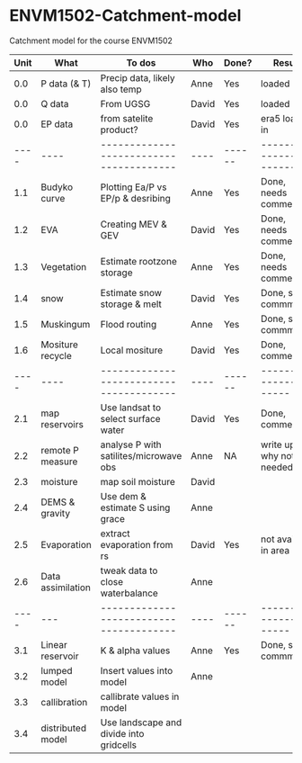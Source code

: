 # ENVM1502-Catchment-model
Catchment model for the course ENVM1502


| Unit        | What                | To dos                                 | Who   | Done?  |  Result                 |
| ----        | ----                |--------------------------------------- | ----  | ------ | ---------------------   |
| 0.0         | P data (& T)        | Precip data, likely also temp          | Anne  | Yes    | loaded in               |  
| 0.0         | Q data              | From UGSG                              | David | Yes    | loaded in               |  
| 0.0         | EP data             | from satelite product?                 | David | Yes    | era5 loaded in          | 
| ----        | ----                |--------------------------------------- | ----  | ------ |----------------------   |
| 1.1         | Budyko curve        | Plotting Ea/P vs EP/p &  desribing     | Anne  | Yes    | Done, needs comments    |  
| 1.2         | EVA                 | Creating MEV & GEV                     | David | Yes    | Done, needs comments    |
| 1.3         | Vegetation          | Estimate rootzone storage              | Anne  | Yes    | Done, needs comments    |
| 1.4         | snow                | Estimate snow storage & melt           | David | Yes    | Done, some commments    |  
| 1.5         | Muskingum           | Flood routing                          | Anne  | Yes    | Done, some commments    |
| 1.6         | Mositure recycle    | Local mositure                         | David | Yes    | Done, commented         |
| ----        | ----                |--------------------------------------- | ----  | ------ | ---------------------   |
| 2.1         | map reservoirs      | Use landsat to select surface water    | David | Yes    | Done, commented         |
| 2.2         | remote P measure    | analyse P with satilites/microwave obs | Anne  | NA     | write up why not needed |
| 2.3         | moisture            | map soil moisture                      | David |        |                         |
| 2.4         | DEMS & gravity      | Use dem & estimate S using grace       | Anne  |        |                         |
| 2.5         | Evaporation         | extract evaporation from rs            | David | Yes    | not availible in area   |
| 2.6         | Data assimilation   | tweak data to close waterbalance       | Anne  |        |                         |
| ----        | ---                 |--------------------------------------- | ----  | ------ | ---------------------   |
| 3.1         | Linear reservoir    | K & alpha values                       | Anne  | Yes    | Done, some commments    |
| 3.2         | lumped model        | Insert values into model               | Anne  |        |                         |
| 3.3         | callibration        | callibrate values in model             |       |        |                         |
| 3.4         | distributed model   | Use landscape and divide into gridcells|       |        |                         |

